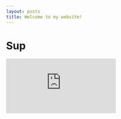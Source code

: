 ```yaml
---
layout: posts
title: Welcome to my website!
---
```


Sup
===

<embed src="https://raw.githubusercontent.com/Grimm808/Grimm808.github.io/main/_posts/Kathryn_Barker_CoveringLetter.pdf" type="application/pdf">
